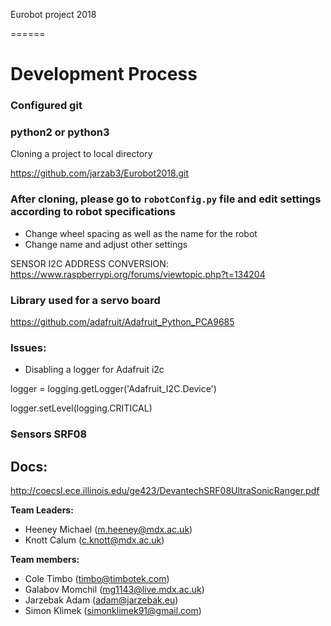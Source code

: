 Eurobot project 2018

======

# Development Process

### Configured git
### python2 or python3

Cloning a project to local directory

https://github.com/jarzab3/Eurobot2018.git


### After cloning, please go to `robotConfig.py` file and edit settings according to robot specifications

* Change wheel spacing as well as the name for the robot
* Change name and adjust other settings


SENSOR I2C ADDRESS CONVERSION: https://www.raspberrypi.org/forums/viewtopic.php?t=134204

### Library used for a servo board
https://github.com/adafruit/Adafruit_Python_PCA9685

### Issues:
* Disabling a logger for Adafruit i2c

logger = logging.getLogger('Adafruit_I2C.Device')

logger.setLevel(logging.CRITICAL)

### Sensors SRF08

## Docs:
http://coecsl.ece.illinois.edu/ge423/DevantechSRF08UltraSonicRanger.pdf

__Team Leaders:__
- Heeney Michael (m.heeney@mdx.ac.uk)
- Knott Calum (c.knott@mdx.ac.uk)

__Team members:__

- Cole Timbo (timbo@timbotek.com)
- Galabov Momchil (mg1143@live.mdx.ac.uk) 
- Jarzebak Adam (adam@jarzebak.eu)
- Simon Klimek (simonklimek91@gmail.com) 



